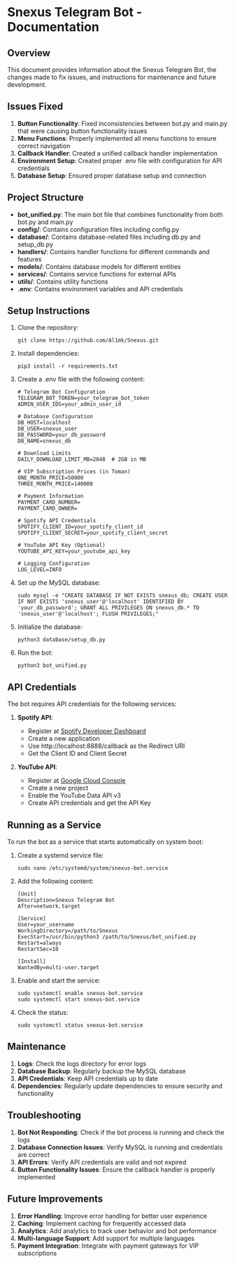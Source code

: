 # Snexus Telegram Bot - Documentation

## Overview
This document provides information about the Snexus Telegram Bot, the changes made to fix issues, and instructions for maintenance and future development.

## Issues Fixed
1. **Button Functionality**: Fixed inconsistencies between bot.py and main.py that were causing button functionality issues
2. **Menu Functions**: Properly implemented all menu functions to ensure correct navigation
3. **Callback Handler**: Created a unified callback handler implementation
4. **Environment Setup**: Created proper .env file with configuration for API credentials
5. **Database Setup**: Ensured proper database setup and connection

## Project Structure
- **bot_unified.py**: The main bot file that combines functionality from both bot.py and main.py
- **config/**: Contains configuration files including config.py
- **database/**: Contains database-related files including db.py and setup_db.py
- **handlers/**: Contains handler functions for different commands and features
- **models/**: Contains database models for different entities
- **services/**: Contains service functions for external APIs
- **utils/**: Contains utility functions
- **.env**: Contains environment variables and API credentials

## Setup Instructions
1. Clone the repository:
   ```
   git clone https://github.com/Al1mk/Snexus.git
   ```

2. Install dependencies:
   ```
   pip3 install -r requirements.txt
   ```

3. Create a .env file with the following content:
   ```
   # Telegram Bot Configuration
   TELEGRAM_BOT_TOKEN=your_telegram_bot_token
   ADMIN_USER_IDS=your_admin_user_id

   # Database Configuration
   DB_HOST=localhost
   DB_USER=snexus_user
   DB_PASSWORD=your_db_password
   DB_NAME=snexus_db

   # Download Limits
   DAILY_DOWNLOAD_LIMIT_MB=2048  # 2GB in MB

   # VIP Subscription Prices (in Toman)
   ONE_MONTH_PRICE=50000
   THREE_MONTH_PRICE=140000

   # Payment Information
   PAYMENT_CARD_NUMBER=
   PAYMENT_CARD_OWNER=

   # Spotify API Credentials
   SPOTIFY_CLIENT_ID=your_spotify_client_id
   SPOTIFY_CLIENT_SECRET=your_spotify_client_secret

   # YouTube API Key (Optional)
   YOUTUBE_API_KEY=your_youtube_api_key

   # Logging Configuration
   LOG_LEVEL=INFO
   ```

4. Set up the MySQL database:
   ```
   sudo mysql -e "CREATE DATABASE IF NOT EXISTS snexus_db; CREATE USER IF NOT EXISTS 'snexus_user'@'localhost' IDENTIFIED BY 'your_db_password'; GRANT ALL PRIVILEGES ON snexus_db.* TO 'snexus_user'@'localhost'; FLUSH PRIVILEGES;"
   ```

5. Initialize the database:
   ```
   python3 database/setup_db.py
   ```

6. Run the bot:
   ```
   python3 bot_unified.py
   ```

## API Credentials
The bot requires API credentials for the following services:

1. **Spotify API**:
   - Register at [Spotify Developer Dashboard](https://developer.spotify.com/dashboard/)
   - Create a new application
   - Use http://localhost:8888/callback as the Redirect URI
   - Get the Client ID and Client Secret

2. **YouTube API**:
   - Register at [Google Cloud Console](https://console.cloud.google.com/)
   - Create a new project
   - Enable the YouTube Data API v3
   - Create API credentials and get the API Key

## Running as a Service
To run the bot as a service that starts automatically on system boot:

1. Create a systemd service file:
   ```
   sudo nano /etc/systemd/system/snexus-bot.service
   ```

2. Add the following content:
   ```
   [Unit]
   Description=Snexus Telegram Bot
   After=network.target

   [Service]
   User=your_username
   WorkingDirectory=/path/to/Snexus
   ExecStart=/usr/bin/python3 /path/to/Snexus/bot_unified.py
   Restart=always
   RestartSec=10

   [Install]
   WantedBy=multi-user.target
   ```

3. Enable and start the service:
   ```
   sudo systemctl enable snexus-bot.service
   sudo systemctl start snexus-bot.service
   ```

4. Check the status:
   ```
   sudo systemctl status snexus-bot.service
   ```

## Maintenance
1. **Logs**: Check the logs directory for error logs
2. **Database Backup**: Regularly backup the MySQL database
3. **API Credentials**: Keep API credentials up to date
4. **Dependencies**: Regularly update dependencies to ensure security and functionality

## Troubleshooting
1. **Bot Not Responding**: Check if the bot process is running and check the logs
2. **Database Connection Issues**: Verify MySQL is running and credentials are correct
3. **API Errors**: Verify API credentials are valid and not expired
4. **Button Functionality Issues**: Ensure the callback handler is properly implemented

## Future Improvements
1. **Error Handling**: Improve error handling for better user experience
2. **Caching**: Implement caching for frequently accessed data
3. **Analytics**: Add analytics to track user behavior and bot performance
4. **Multi-language Support**: Add support for multiple languages
5. **Payment Integration**: Integrate with payment gateways for VIP subscriptions
